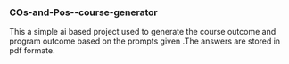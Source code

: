 ### COs-and-Pos--course-generator 

This a simple ai based project used to generate the course outcome and program outcome based on the prompts given .The answers are stored in pdf formate.

